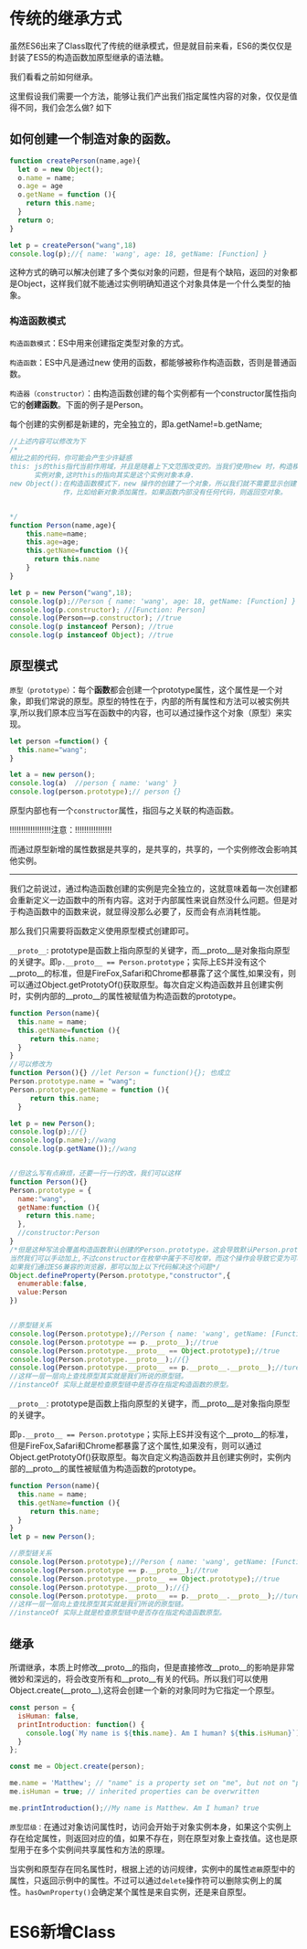 # 传统的继承方式

虽然ES6出来了Class取代了传统的继承模式，但是就目前来看，ES6的类仅仅是封装了ES5的构造函数加原型继承的语法糖。

我们看看之前如何继承。

这里假设我们需要一个方法，能够让我们产出我们指定属性内容的对象，仅仅是值得不同，我们会怎么做? 如下

## 如何创建一个制造对象的函数。

```javascript
function createPerson(name,age){
  let o = new Object();
  o.name = name;
  o.age = age
  o.getName = function (){
    return this.name;
  }
  return o;
}

let p = createPerson("wang",18)
console.log(p);//{ name: 'wang', age: 18, getName: [Function] }
```

这种方式的确可以解决创建了多个类似对象的问题，但是有个缺陷，返回的对象都是Object，这样我们就不能通过实例明确知道这个对象具体是一个什么类型的抽象。

### 构造函数模式

`构造函数模式`：ES中用来创建指定类型对象的方式。

`构造函数`：ES中凡是通过new 使用的函数，都能够被称作构造函数，否则是普通函数。

`构造器（constructor）`：由构造函数创建的每个实例都有一个constructor属性指向它的**创建函数**。下面的例子是Person。

每个创建的实例都是新建的，完全独立的，即a.getName!=b.getName;

~~~javascript
//上述内容可以修改为下
/*
相比之前的代码，你可能会产生少许疑惑
this: js的this指代当前作用域，并且是随着上下文范围改变的。当我们使用new 时，构造模式会返回一个
      实例对象,这时this的指向其实是这个实例对象本身.
new Object():在构造函数模式下，new 操作的创建了一个对象，所以我们就不需要显示创建了。new操作也会执行构造、函数内部的操  
             作，比如给新对象添加属性。如果函数内部没有任何代码，则返回空对象。


*/
function Person(name,age){
    this.name=name;
    this.age=age;
    this.getName=function (){
      return this.name
    }
}

let p = new Person("wang",18);
console.log(p);//Person { name: 'wang', age: 18, getName: [Function] }
console.log(p.constructor); //[Function: Person]
console.log(Person==p.constructor); //true
console.log(p instanceof Person); //true
console.log(p instanceof Object); //true

~~~

## 原型模式

`原型（prototype）`：每个**函数**都会创建一个prototype属性，这个属性是一个对象，即我们常说的原型。原型的特性在于，内部的所有属性和方法可以被实例共享,所以我们原本应当写在函数中的内容，也可以通过操作这个对象（原型）来实现。

~~~javascript
let person =function() {
  this.name="wang";
}

let a = new person();
console.log(a)  //person { name: 'wang' }
console.log(person.prototype);// person {}
~~~

原型内部也有一个`constructor`属性，指回与之关联的构造函数。

!!!!!!!!!!!!!!!!!!注意：!!!!!!!!!!!!!!!!

而通过原型新增的属性数据是共享的，是共享的，共享的，一个实例修改会影响其他实例。

---

我们之前说过，通过构造函数创建的实例是完全独立的，这就意味着每一次创建都会重新定义一边函数中的所有内容。这对于内部属性来说自然没什么问题。但是对于构造函数中的函数来说，就显得没那么必要了，反而会有点消耗性能。

那么我们只需要将函数定义使用原型模式创建即可。

`__proto__`: prototype是函数上指向原型的关键字，而__proto__是对象指向原型的关键字。即`p.__proto__ == Person.prototype`；实际上ES并没有这个__proto__的标准，但是FireFox,Safari和Chrome都暴露了这个属性,如果没有，则可以通过Object.getPrototyOf()获取原型。每次自定义构造函数并且创建实例时，实例内部的__proto__的属性被赋值为构造函数的prototype。

```javascript
function Person(name){
  this.name = name;
  this.getName=function (){
     return this.name;
  }
}
//可以修改为
function Person(){} //let Person = function(){}; 也成立
Person.prototype.name = "wang";
Person.prototype.getName = function (){
     return this.name;
  }

let p = new Person();
console.log(p);//{}
console.log(p.name);//wang
console.log(p.getName());//wang


//但这么写有点麻烦，还要一行一行的改，我们可以这样
function Person(){} 
Person.prototype = {
  name:"wang",
  getName:function (){
    return this.name;
  },
  //constructor:Person
}
/*但是这种写法会覆盖构造函数默认创建的Person.prototype，这会导致默认Person.prototype中的constructor的指向消失。
当然我们可以手动加上,不过constructor在枚举中属于不可枚举，而这个操作会导致它变为可枚举。
如果我们通过ES6兼容的浏览器，那可以加上以下代码解决这个问题*/
Object.defineProperty(Person.prototype,"constructor",{
  enumerable:false,
  value:Person
})


//原型链关系
console.log(Person.prototype);//Person { name: 'wang', getName: [Function] }
console.log(Person.prototype == p.__proto__);//true
console.log(Person.prototype.__proto__ == Object.prototype);//true
console.log(Person.prototype.__proto__);//{}
console.log(Person.prototype.__proto__ == p.__proto__.__proto__);//ture
//这样一层一层向上查找原型其实就是我们所说的原型链。
//instanceOf 实际上就是检查原型链中是否存在指定构造函数的原型。

```

`__proto__`: prototype是函数上指向原型的关键字，而__proto__是对象指向原型的关键字。

即`p.__proto__ == Person.prototype`；实际上ES并没有这个__proto__的标准，但是FireFox,Safari和Chrome都暴露了这个属性,如果没有，则可以通过Object.getPrototyOf()获取原型。每次自定义构造函数并且创建实例时，实例内部的__proto__的属性被赋值为构造函数的prototype。

~~~javascript
function Person(name){
  this.name = name;
  this.getName=function (){
     return this.name;
  }
}
let p = new Person();

//原型链关系
console.log(Person.prototype);//Person { name: 'wang', getName: [Function] }
console.log(Person.prototype == p.__proto__);//true
console.log(Person.prototype.__proto__ == Object.prototype);//true
console.log(Person.prototype.__proto__);//{}
console.log(Person.prototype.__proto__ == p.__proto__.__proto__);//ture
//这样一层一层向上查找原型其实就是我们所说的原型链。
//instanceOf 实际上就是检查原型链中是否存在指定构造函数原型。
~~~

## 继承

所谓继承，本质上时修改__proto__的指向，但是直接修改__proto__的影响是非常微妙和深远的，将会改变所有和__proto__有关的代码。所以我们可以使用Object.create(\__proto\_\_),这将会创建一个新的对象同时为它指定一个原型。

~~~javascript
const person = {
  isHuman: false,
  printIntroduction: function() {
    console.log(`My name is ${this.name}. Am I human? ${this.isHuman}`);
  }
};

const me = Object.create(person);

me.name = 'Matthew'; // "name" is a property set on "me", but not on "person"
me.isHuman = true; // inherited properties can be overwritten

me.printIntroduction();//My name is Matthew. Am I human? true
~~~

`原型层级：`在通过对象访问属性时，访问会开始于对象实例本身，如果这个实例上存在给定属性，则返回对应的值，如果不存在，则在原型对象上查找值。这也是原型用于在多个实例间共享属性和方法的原理。

当实例和原型存在同名属性时，根据上述的访问规律，实例中的属性`遮蔽`原型中的属性，只返回示例中的属性。不过可以通过`delete`操作符可以删除实例上的属性。`hasOwnProperty()`会确定某个属性是来自实例，还是来自原型。

# ES6新增Class
